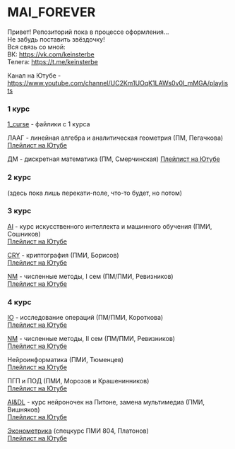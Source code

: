 # MAI_FOREVER  
Привет! Репозиторий пока в процессе оформления...  
Не забудь поставить звёздочку!  
Вся связь со мной:   
ВК: https://vk.com/keinsterbe  
Телега: https://t.me/keinsterbe  

Канал на Ютубе - https://www.youtube.com/channel/UC2Km1UOqK1LAWs0v0I_mMGA/playlists

### 1 курс  
[1_curse](https://github.com/Berdikin/MAI_FOREVER/tree/main/1_curse "deep nostalgia") - файлики с 1 курса 

ЛААГ - линейная алгебра и аналитическая геометрия (ПМ, Пегачкова)
[Плейлист на Ютубе](https://www.youtube.com/playlist?list=PLkEW-Gs8UxAebZvCmetLBosfQZkBjy7A8)

ДМ - дискретная математика (ПМ, Смерчинская)
[Плейлист на Ютубе](https://www.youtube.com/playlist?list=PLkEW-Gs8UxAcxbR04vf7nOw0OXhABuyyY)

### 2 курс

(здесь пока лишь перекати-поле, что-то будет, но потом)

### 3 курс  

[AI](https://github.com/Berdikin/MAI_FOREVER/tree/main/AI/ "miss Soshnikov?") - курс искусственного интеллекта и машинного обучения (ПМИ, Сошников)   
[Плейлист на Ютубе](https://www.youtube.com/playlist?list=PL-tAasYkT4LfzeR44WaNnDqJ67c36tOxH)

[CRY](https://github.com/Berdikin/MAI_FOREVER/tree/main/CRY "stop hack everything") - криптография (ПМИ, Борисов)   
[Плейлист на Ютубе](https://www.youtube.com/playlist?list=PLkEW-Gs8UxAdUu0rgsozqO2dyDCUC3piB)  

[NM](https://github.com/Berdikin/MAI_FOREVER/tree/main/NM "ммм, метод Рунге-Кутты") - численные методы, I сем (ПМ/ПМИ, Ревизников)   
[Плейлист на Ютубе](https://www.youtube.com/playlist?list=PLkEW-Gs8UxAdUu0rgsozqO2dyDCUC3piB)  

### 4 курс

[IO](hhttps://github.com/Berdikin/MAI_FOREVER/tree/main/IO/) - исследование операций (ПМ/ПМИ, Короткова)   
[Плейлист на Ютубе](https://www.youtube.com/playlist?list=PLkEW-Gs8UxAcgQKfuLe0SYi5-fne8WpYu)  

[NM](https://github.com/Berdikin/MAI_FOREVER/tree/main/NM "ммм, метод Рунге-Кутты") - численные методы, II сем (ПМ/ПМИ, Ревизников)   
[Плейлист на Ютубе](https://www.youtube.com/playlist?list=PLkEW-Gs8UxAcRL6S780MzVTY2ET5XrtWr)  

Нейроинформатика  (ПМИ, Тюменцев)  
[Плейлист на Ютубе](https://www.youtube.com/playlist?list=PLkEW-Gs8UxAe1o8Gh6fwDJt5-V70CNf59)  

ПГП и ПОД (ПМИ, Морозов и Крашенинников)  
[Плейлист на Ютубе](https://www.youtube.com/playlist?list=PLkEW-Gs8UxAeyr_jHMFGrxsqxiYOYP4oQ)

[AI&DL](https://github.com/Berdikin/MAI_FOREVER/tree/main/AI%26DL/ "а было мультимедиа") - курс нейроночек на Питоне, замена мультимедиа (ПМИ, Вишняков)   
[Плейлист на Ютубе](https://youtube.com/playlist?list=PLkEW-Gs8UxAf3E4D-iZ4dWhExqDcwhVd2)

[Эконометрика](https://github.com/9rikova/econometrics-) (спецкурс ПМИ 804, Платонов)   
[Плейлист на Ютубе](https://www.youtube.com/playlist?list=PLkEW-Gs8UxAdhypTffMCNNin4gQI6d_Ex)  

